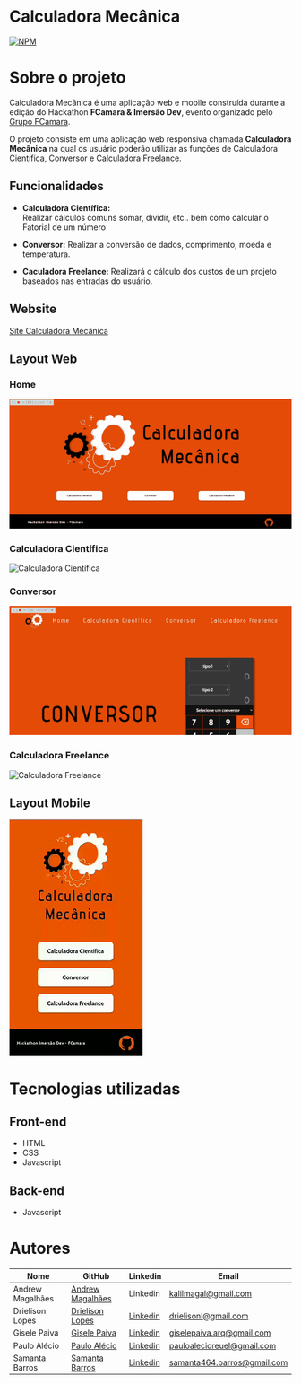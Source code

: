 # Calculadora Mecânica
[![NPM](https://img.shields.io/npm/l/react)](https://github.com/fcamasquad3/calculadora-mecanica/blob/main/LICENSE)

# Sobre o projeto

Calculadora Mecânica é uma aplicação  web e mobile construída durante a edição do Hackathon **FCamara & Imersão Dev**, evento organizado pelo [Grupo FCamara](https://www.fcamara.com.br/ "Site da FCamara").

O projeto consiste em uma aplicação web responsiva chamada **Calculadora Mecânica** na qual os usuário poderão utilizar as funções de Calculadora Científica, Conversor e Calculadora Freelance. 

## Funcionalidades
   - **Calculadora Científica:**  
        Realizar cálculos comuns somar, dividir, etc.. bem como calcular o Fatorial de um número  
        
   - **Conversor:**
        Realizar a conversão de dados, comprimento, moeda e temperatura.
        
   - **Caculadora Freelance:** 
        Realizará o cálculo dos custos de um projeto baseados nas entradas do usuário.     

## Website

[Site Calculadora Mecânica](https://fcamasquad3.github.io/calculadora-mecanica/index.html)

## Layout Web

### Home
![Home](public/assets/home.gif)

### Calculadora Científica

![Calculadora Científica](public/assets/cientifica.gif)

### Conversor

![Conversor](public/assets/conversor.gif)

### Calculadora Freelance

![Calculadora Freelance](public/assets/freelance.gif)


## Layout Mobile
![Mobile](public/assets/mobile-screen.gif)


# Tecnologias utilizadas 
## Front-end
- HTML 
- CSS
- Javascript

## Back-end
- Javascript

# Autores

Nome   | GitHub | Linkedin | Email
--------- | ------ | -------- | -----------
Andrew Magalhães | [Andrew Magalhães](https://github.com/TheKalil) | Linkedin | kalilmagal@gmail.com | 
Drielison Lopes | [Drielison Lopes](https://github.com/DrielisonLopes) | [Linkedin](https://www.linkedin.com/in/drielison-lopes/) | drielisonl@gmail.com
Gisele Paiva | [Gisele Paiva](https://github.com/plgisele) | [Linkedin](https://www.linkedin.com/in/giselepaiva90/) | giselepaiva.arq@gmail.com
Paulo Alécio | [Paulo Alécio](https://github.com/PauloAlecio) | [Linkedin](https://www.linkedin.com/in/paulo-al%C3%A9cioti/) | pauloalecioreuel@gmail.com
Samanta Barros | [Samanta Barros](https://github.com/barrosiam) | [Linkedin](https://www.linkedin.com/in/samanta-barros-293063209/) | samanta464.barros@gmail.com
